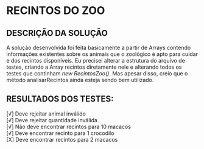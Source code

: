 # RECINTOS DO ZOO

## DESCRIÇÃO DA SOLUÇÃO
A solução desenvolvida foi feita basicamente a partir de Arrays contendo informações existentes sobre os animais que o zoológico é apto para cuidar e dos recintos disponíveis.
Eu precisei alterar a estrutura do arquivo de testes, criando a Array recintos diretamente nele e alterando todos os testes que continham *new RecintosZoo()*. Mas apesar disso, creio que o método analisarRecintos ainda esteja sendo bem utilizado.

## RESULTADOS DOS TESTES:
 [√] Deve rejeitar animal inválido                           
 [√] Deve rejeitar quantidade inválida                                
 [√] Não deve encontrar recintos para 10 macacos                      
 [√] Deve encontrar recinto para 1 crocodilo                          
 [X] Deve encontrar recintos para 2 macacos
